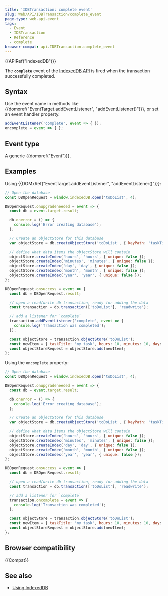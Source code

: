 ```yaml
---
title: 'IDBTransaction: complete event'
slug: Web/API/IDBTransaction/complete_event
page-type: web-api-event
tags:
  - Event
  - IDBTransaction
  - Reference
  - complete
browser-compat: api.IDBTransaction.complete_event
---
```

{{APIRef("IndexedDB")}}

The **`complete`** event of the [IndexedDB API](/en-US/docs/Web/API/IndexedDB_API) is fired when the transaction successfully completed.

## Syntax

Use the event name in methods like {{domxref("EventTarget.addEventListener", "addEventListener()")}}, or set an event handler property.

```js
addEventListener('complete', event => { });
oncomplete = event => { };
```

## Event type

A generic {{domxref("Event")}}.

## Examples

Using {{DOMxRef("EventTarget.addEventListener", "addEventListener()")}}:

```js
// Open the database
const DBOpenRequest = window.indexedDB.open('toDoList', 4);

DBOpenRequest.onupgradeneeded = event => {
  const db = event.target.result;

  db.onerror = () => {
    console.log('Error creating database');
  };

  // Create an objectStore for this database
  var objectStore = db.createObjectStore('toDoList', { keyPath: 'taskTitle' });

  // define what data items the objectStore will contain
  objectStore.createIndex('hours', 'hours', { unique: false });
  objectStore.createIndex('minutes', 'minutes', { unique: false });
  objectStore.createIndex('day', 'day', { unique: false });
  objectStore.createIndex('month', 'month', { unique: false });
  objectStore.createIndex('year', 'year', { unique: false });
};

DBOpenRequest.onsuccess = event => {
  const db = DBOpenRequest.result;

  // open a read/write db transaction, ready for adding the data
  const transaction = db.transaction(['toDoList'], 'readwrite');

  // add a listener for `complete`
  transaction.addEventListener('complete', event => {
    console.log('Transaction was completed');
  });

  const objectStore = transaction.objectStore('toDoList');
  const newItem = { taskTitle: 'my task', hours: 10, minutes: 10, day: 10, month: 'January', year: 2019 };
  const objectStoreRequest = objectStore.add(newItem);
};
```

Using the `oncomplete` property:

```js
// Open the database
const DBOpenRequest = window.indexedDB.open('toDoList', 4);

DBOpenRequest.onupgradeneeded = event => {
  const db = event.target.result;

  db.onerror = () => {
    console.log('Error creating database');
  };

  // Create an objectStore for this database
  var objectStore = db.createObjectStore('toDoList', { keyPath: 'taskTitle' });

  // define what data items the objectStore will contain
  objectStore.createIndex('hours', 'hours', { unique: false });
  objectStore.createIndex('minutes', 'minutes', { unique: false });
  objectStore.createIndex('day', 'day', { unique: false });
  objectStore.createIndex('month', 'month', { unique: false });
  objectStore.createIndex('year', 'year', { unique: false });
};

DBOpenRequest.onsuccess = event => {
  const db = DBOpenRequest.result;

  // open a read/write db transaction, ready for adding the data
  const transaction = db.transaction(['toDoList'], 'readwrite');

  // add a listener for `complete`
  transaction.oncomplete = event => {
    console.log('Transaction was completed');
  };

  const objectStore = transaction.objectStore('toDoList');
  const newItem = { taskTitle: 'my task', hours: 10, minutes: 10, day: 10, month: 'January', year: 2019 };
  const objectStoreRequest = objectStore.add(newItem);
};
```

## Browser compatibility

{{Compat}}

## See also

- [Using IndexedDB](/en-US/docs/Web/API/IndexedDB_API/Using_IndexedDB)
